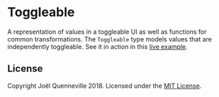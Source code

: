 # Toggleable

A representation of values in a toggleable UI as well as functions for common
transformations. The `Toggleable` type models values that are independently
toggleable. See it in action in this [live example](https://ellie-app.com/kPBk4HDKQa1/1).

## License

Copyright Joël Quenneville 2018. Licensed under the [MIT License](LICENSE.md).
